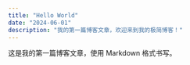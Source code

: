 ```yaml
---
title: "Hello World"
date: "2024-06-01"
description: "我的第一篇博客文章，欢迎来到我的极简博客！"
---
```


这是我的第一篇博客文章，使用 Markdown 格式书写。 